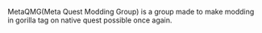 MetaQMG(Meta Quest Modding Group) is a group made to make modding in gorilla tag on native quest possible once again.
